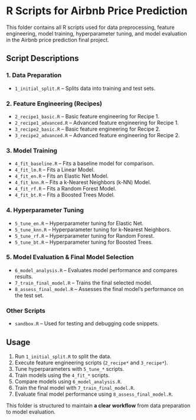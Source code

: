 # R Scripts for Airbnb Price Prediction

This folder contains all R scripts used for data preprocessing, feature engineering, model training, hyperparameter tuning, and model evaluation in the Airbnb price prediction final project.

## **Script Descriptions**
### **1. Data Preparation**
- `1_initial_split.R` – Splits data into training and test sets.

### **2. Feature Engineering (Recipes)**
- `2_recipe1_basic.R` – Basic feature engineering for Recipe 1.
- `2_recipe1_advanced.R` – Advanced feature engineering for Recipe 1.
- `3_recipe2_basic.R` – Basic feature engineering for Recipe 2.
- `3_recipe2_advanced.R` – Advanced feature engineering for Recipe 2.

### **3. Model Training**
- `4_fit_baseline.R` – Fits a baseline model for comparison.
- `4_fit_lm.R` – Fits a Linear Model.
- `4_fit_en.R` – Fits an Elastic Net Model.
- `4_fit_knn.R` – Fits a k-Nearest Neighbors (k-NN) Model.
- `4_fit_rf.R` – Fits a Random Forest Model.
- `4_fit_bt.R` – Fits a Boosted Trees Model.

### **4. Hyperparameter Tuning**
- `5_tune_en.R` – Hyperparameter tuning for Elastic Net.
- `5_tune_knn.R` – Hyperparameter tuning for k-Nearest Neighbors.
- `5_tune_rf.R` – Hyperparameter tuning for Random Forest.
- `5_tune_bt.R` – Hyperparameter tuning for Boosted Trees.

### **5. Model Evaluation & Final Model Selection**
- `6_model_analysis.R` – Evaluates model performance and compares results.
- `7_train_final_model.R` – Trains the final selected model.
- `8_assess_final_model.R` – Assesses the final model’s performance on the test set.

### **Other Scripts**
- `sandbox.R` – Used for testing and debugging code snippets.

## **Usage**
1. Run `1_initial_split.R` to split the data.
2. Execute feature engineering scripts (`2_recipe*` and `3_recipe*`).
3. Tune hyperparameters with `5_tune_*` scripts.
4. Train models using the `4_fit_*` scripts.
5. Compare models using `6_model_analysis.R`.
6. Train the final model with `7_train_final_model.R`.
7. Evaluate final model performance using `8_assess_final_model.R`.

This folder is structured to maintain **a clear workflow** from data preparation to model evaluation. 

